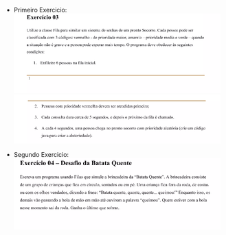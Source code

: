 - Primeiro Exercicio:
![img.png](img.png)
![img_1.png](img_1.png)

- Segundo Exercicio:
![img_2.png](img_2.png)